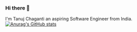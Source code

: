 ### Hi there 👋
I'm Tanuj Chaganti an aspiring Software Engineer from  India.
[![Anurag's GitHub stats](https://github-readme-stats.vercel.app/api?username=Tanujch03)](https://github.com/anuraghazra/github-readme-stats)


<!---
Tanujch03/Tanujch03 is a ✨ special ✨ repository because its `README.md` (this file) appears on your GitHub profile.
You can click the Preview link to take a look at your changes.
--->
